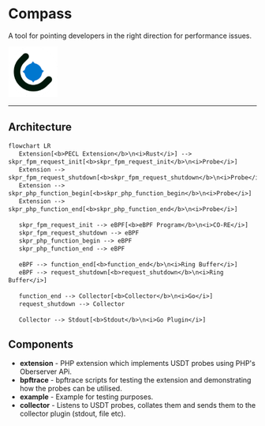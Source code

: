 Compass
=======

A tool for pointing developers in the right direction for performance issues.

<img src="/logo.png" width="100">

----

## Architecture

```mermaid
flowchart LR
   Extension[<b>PECL Extension</b>\n<i>Rust</i>] --> skpr_fpm_request_init[<b>skpr_fpm_request_init</b>\n<i>Probe</i>]
   Extension --> skpr_fpm_request_shutdown[<b>skpr_fpm_request_shutdown</b>\n<i>Probe</i>]
   Extension --> skpr_php_function_begin[<b>skpr_php_function_begin</b>\n<i>Probe</i>]
   Extension --> skpr_php_function_end[<b>skpr_php_function_end</b>\n<i>Probe</i>]

   skpr_fpm_request_init --> eBPF[<b>eBPF Program</b>\n<i>CO-RE</i>]
   skpr_fpm_request_shutdown --> eBPF
   skpr_php_function_begin --> eBPF
   skpr_php_function_end --> eBPF

   eBPF --> function_end[<b>function_end</b>\n<i>Ring Buffer</i>]
   eBPF --> request_shutdown[<b>request_shutdown</b>\n<i>Ring Buffer</i>]

   function_end --> Collector[<b>Collector</b>\n<i>Go</i>]
   request_shutdown --> Collector

   Collector --> Stdout[<b>Stdout</b>\n<i>Go Plugin</i>]
```

## Components

* **extension** - PHP extension which implements USDT probes using PHP's Oberserver APi.
* **bpftrace** - bpftrace scripts for testing the extension and demonstrating how the probes can be utilised.
* **example** - Example for testing purposes.
* **collector** - Listens to USDT probes, collates them and sends them to the collector plugin (stdout, file etc).

